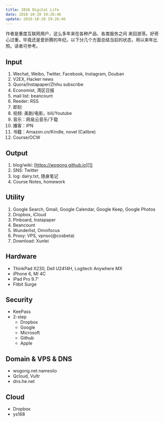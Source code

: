 ```yaml
---
title: 2016 Digital Life
date: 2016-10-20 19:26:46
update: 2016-10-20 19:26:46
---
```


作者是重度互联网用户，这么多年来在各种产品、各类服务之间
来回游荡，好奇心过重，毕竟还是爱折腾的年纪。以下分几个方面总结当前的状态，用以来年比照。读者可参考。


## Input
1. Wechat, Weibo, Twitter, Facebook, Instagram, Douban
2. V2EX, Hacker news
3. Quora/Instapaper/Zhihu subscribe
4. Economist, 湾区日报
5. mail list: beancount
6. Reeder: RSS
7. 即刻
8. 视频: 美剧/电影，bili/Youtube
9. 音乐：网易云音乐/下载
10. 播客：IPN
11. 书籍：Amazon.cn/Kindle, novel (Calibre)
12. Course/OCW

## Output
1. blog/wiki: [https://wogong.github.io][1]
2. SNS: Twitter
3. log: dairy.txt, 随身笔记
4. Course Notes, homework

## Utility
1. Google Search, Gmail, Google Calendar, Google Keep, Google Photos
2. Dropbox, iCloud
3. Pinboard, Instapaper
4. Beancount
5. Wunderlist, Omnifocus
6. Proxy: VPS, vpnso(@cosbeta)
7. Download: Xunlei

## Hardware
* ThinkPad X230, Dell U2414H, Logitech Anywhere MX
* iPhone 6, MI 4C
* iPad Pro 9.7'
* Fitbit Surge

## Security
* KeePass
* 2-step
	- Dropbox
	- Google
	- Microsoft
	- Github
	- Apple

## Domain & VPS & DNS
* wogong.net namesilo
* Qcloud, Vultr
* dns.he.net

## Cloud
* Dropbox
* ys168

[1]:	https://wogong.github.io